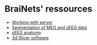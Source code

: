 # BraiNets' ressources

* [Working with server](https://github.com/brainets/ressources/tree/master/server)
* [Segmentation of MEG and sEEG data](https://github.com/brainets/ressources/tree/master/segmentation)
* [sEEG anatomy](https://github.com/brainets/ressources/tree/master/seeg)
* [3d Slicer software](https://github.com/brainets/ressources/tree/master/slicer)
